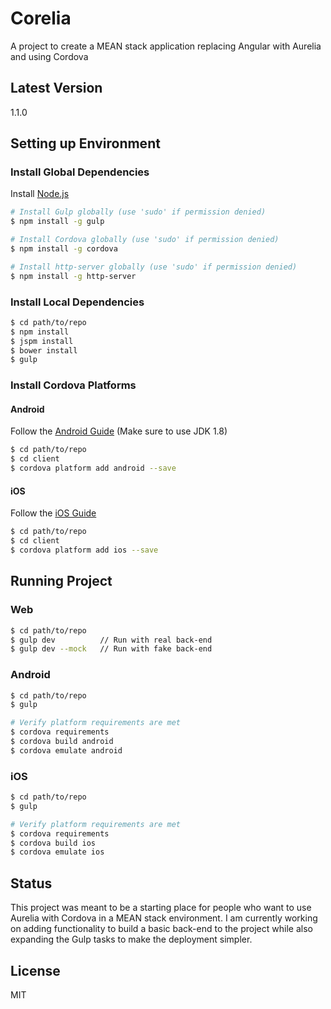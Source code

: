 # Corelia
A project to create a MEAN stack application replacing Angular with Aurelia and using Cordova

## Latest Version
1.1.0

## Setting up Environment

### Install Global Dependencies
Install [Node.js](https://nodejs.org)
```sh
# Install Gulp globally (use 'sudo' if permission denied)
$ npm install -g gulp

# Install Cordova globally (use 'sudo' if permission denied)
$ npm install -g cordova

# Install http-server globally (use 'sudo' if permission denied)
$ npm install -g http-server
```

### Install Local Dependencies
```sh
$ cd path/to/repo
$ npm install
$ jspm install
$ bower install
$ gulp
```

### Install Cordova Platforms
#### Android
Follow the [Android Guide](https://cordova.apache.org/docs/en/latest/guide/platforms/android/index.html#requirements-and-support)
(Make sure to use JDK 1.8)
```sh
$ cd path/to/repo
$ cd client
$ cordova platform add android --save
```

#### iOS
Follow the [iOS Guide](https://cordova.apache.org/docs/en/latest/guide/platforms/ios/index.html#requirements-and-support)
```sh
$ cd path/to/repo
$ cd client
$ cordova platform add ios --save
```

## Running Project
### Web
```sh
$ cd path/to/repo
$ gulp dev          // Run with real back-end
$ gulp dev --mock   // Run with fake back-end
```

### Android
```sh
$ cd path/to/repo
$ gulp

# Verify platform requirements are met
$ cordova requirements
$ cordova build android
$ cordova emulate android
```

### iOS
```sh
$ cd path/to/repo
$ gulp

# Verify platform requirements are met
$ cordova requirements
$ cordova build ios
$ cordova emulate ios
```

## Status
This project was meant to be a starting place for people who want to use Aurelia with Cordova in a MEAN stack environment. I am currently working on adding functionality to build a basic back-end to the project while also expanding the Gulp tasks to make the deployment simpler.

## License
MIT
